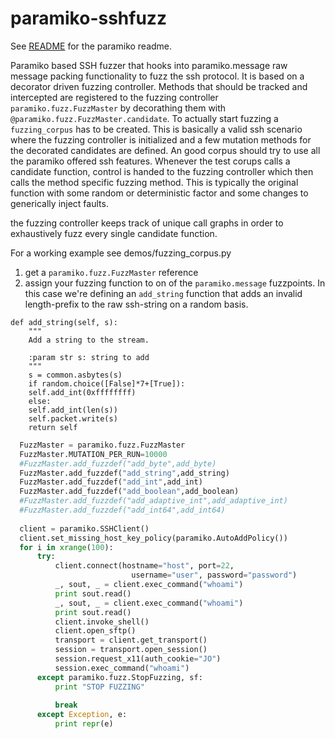 # paramiko-sshfuzz

See [README](README) for the paramiko readme.

Paramiko based SSH fuzzer that hooks into paramiko.message raw message packing functionality to fuzz the ssh protocol.
It is based on a decorator driven fuzzing controller. Methods that should be tracked and intercepted are registered to 
the fuzzing controller `paramiko.fuzz.FuzzMaster` by decorathing them with `@paramiko.fuzz.FuzzMaster.candidate`. To actually
start fuzzing a `fuzzing_corpus` has to be created. This is basically a valid ssh scenario where the fuzzing controller is 
initialized and a few mutation methods for the decorated candidates are defined. An good corpus should try to use all the paramiko 
offered ssh features.
Whenever the test corups calls a candidate function, control is handed to the fuzzing controller which then calls the method 
specific fuzzing method. This is typically the original function with some random or deterministic factor and some changes to generically inject
faults.

the fuzzing controller keeps track of unique call graphs in order to exhaustively fuzz every single candidate function.


For a working example see demos/fuzzing_corpus.py

1. get a `paramiko.fuzz.FuzzMaster` reference
2. assign your fuzzing function to on of the `paramiko.message` fuzzpoints. 
In this case we're defining an `add_string` function that adds an invalid
length-prefix to the raw ssh-string on a random basis.

```
def add_string(self, s):
    """
    Add a string to the stream.

    :param str s: string to add
    """
    s = common.asbytes(s)
    if random.choice([False]*7+[True]):
	self.add_int(0xffffffff)
    else:
	self.add_int(len(s))
    self.packet.write(s)
    return self
```
	
```python
  FuzzMaster = paramiko.fuzz.FuzzMaster
  FuzzMaster.MUTATION_PER_RUN=10000
  #FuzzMaster.add_fuzzdef("add_byte",add_byte)
  FuzzMaster.add_fuzzdef("add_string",add_string)
  FuzzMaster.add_fuzzdef("add_int",add_int)
  FuzzMaster.add_fuzzdef("add_boolean",add_boolean)
  #FuzzMaster.add_fuzzdef("add_adaptive_int",add_adaptive_int)
  #FuzzMaster.add_fuzzdef("add_int64",add_int64)
  
  client = paramiko.SSHClient()
  client.set_missing_host_key_policy(paramiko.AutoAddPolicy())
  for i in xrange(100):
      try:
          client.connect(hostname="host", port=22, 
                           username="user", password="password")
          _, sout, _ = client.exec_command("whoami")
          print sout.read()
          _, sout, _ = client.exec_command("whoami")
          print sout.read()
          client.invoke_shell()
          client.open_sftp()
          transport = client.get_transport()
          session = transport.open_session()
          session.request_x11(auth_cookie="JO")
          session.exec_command("whoami")
      except paramiko.fuzz.StopFuzzing, sf:
          print "STOP FUZZING"
          
          break
      except Exception, e:
          print repr(e)
```
